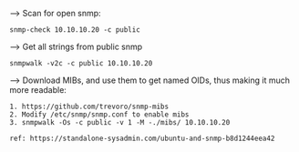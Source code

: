 --> Scan for open snmp:

```
snmp-check 10.10.10.20 -c public
```


--> Get all strings from public snmp

```
snmpwalk -v2c -c public 10.10.10.20
```

--> Download MIBs, and use them to get named OIDs, thus making it much more readable:

```
1. https://github.com/trevoro/snmp-mibs
2. Modify /etc/snmp/snmp.conf to enable mibs
3. snmpwalk -Os -c public -v 1 -M -./mibs/ 10.10.10.20

ref: https://standalone-sysadmin.com/ubuntu-and-snmp-b8d1244eea42
```